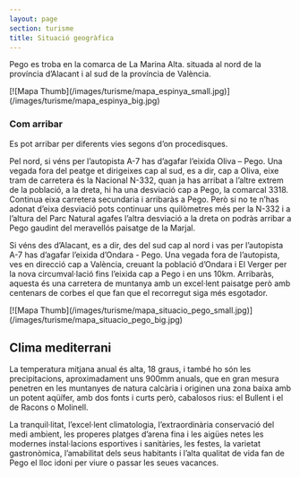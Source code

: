 ```yaml
---
layout: page
section: turisme
title: Situació geogràfica
---
```

Pego es troba en la comarca de La Marina Alta. situada al nord de la província d’Alacant i al sud de la província de València.

<div class="center" markdown="1">
[![Mapa Thumb](/images/turisme/mapa_espinya_small.jpg)](/images/turisme/mapa_espinya_big.jpg)
</div>

### Com arribar
Es pot arribar per diferents vies segons d’on procedisques.

Pel nord, si véns per l’autopista A-7 has d’agafar l’eixida Oliva – Pego. Una vegada fora del peatge et dirigeixes cap al sud, es a dir, cap a Oliva, eixe tram de carretera és la Nacional N-332, quan ja has arribat a l’altre extrem de la població, a la dreta, hi ha una desviació cap a Pego, la comarcal 3318. Continua eixa carretera secundaria i arribaràs a Pego. Però si no te n’has adonat d’eixa desviació pots continuar uns quilòmetres més per la N-332 i a l’altura del Parc Natural agafes l’altra desviació a la dreta on podràs arribar a Pego gaudint del meravellós paisatge de la Marjal.

Si véns des d’Alacant, es a dir, des del sud cap al nord i vas per l’autopista A-7 has d’agafar l’eixida d’Ondara - Pego. Una vegada fora de l’autopista, ves en direcció cap a  València, creuant la població d’Ondara i El Verger per la nova circumval·lació fins l’eixida cap a Pego i en uns 10km. Arribaràs, aquesta és una carretera de muntanya amb un excel·lent paisatge però amb centenars de corbes el que fan que el recorregut siga més esgotador.

<div class="center" markdown="1">
[![Mapa Thumb](/images/turisme/mapa_situacio_pego_small.jpg)](/images/turisme/mapa_situacio_pego_big.jpg)
</div>

## Clima mediterrani
La temperatura mitjana anual és alta, 18 graus, i també ho són les precipitacions, aproximadament uns 900mm anuals, que en gran mesura penetren en les muntanyes de natura calcària i originen una zona baixa amb un potent aqüífer, amb dos fonts i curts però, cabalosos rius: el Bullent i el de Racons o Molinell.

La tranquil·litat, l’excel·lent climatologia, l’extraordinària conservació del medi ambient, les properes platges d’arena fina i les aigües netes les modernes instal·lacions esportives i sanitàries, les festes, la varietat gastronòmica, l’amabilitat dels seus habitants i l’alta qualitat de vida fan de Pego el lloc idoni per viure o passar les seues vacances.